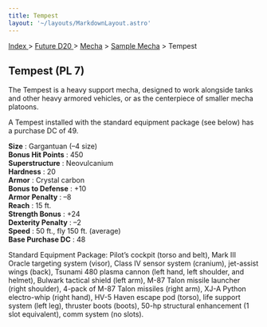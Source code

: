 ```yaml
---
title: Tempest
layout: '~/layouts/MarkdownLayout.astro'
---
```


[ Index ](/) > [ Future D20 ](/future.d20.srd) > [Mecha](/future.d20.srd/mecha) > [Sample Mecha](/future.d20.srd/mecha/sample) > Tempest

## Tempest (PL 7)

The Tempest is a heavy support mecha, designed to work alongside tanks and
other heavy armored vehicles, or as the centerpiece of smaller mecha platoons.

A Tempest installed with the standard equipment package (see below) has a
purchase DC of 49.

**Size** : Gargantuan (–4 size)  
**Bonus Hit Points** : 450  
**Superstructure** : Neovulcanium  
**Hardness** : 20  
**Armor** : Crystal carbon  
**Bonus to Defense** : +10  
**Armor Penalty** : –8  
**Reach** : 15 ft.  
**Strength Bonus** : +24  
**Dexterity Penalty** : –2  
**Speed** : 50 ft., fly 150 ft. (average)  
**Base Purchase DC** : 48

Standard Equipment Package: Pilot’s cockpit (torso and belt), Mark III Oracle
targeting system (visor), Class IV sensor system (cranium), jet-assist wings
(back), Tsunami 480 plasma cannon (left hand, left shoulder, and helmet),
Bulwark tactical shield (left arm), M-87 Talon missile launcher (right
shoulder), 4-pack of M-87 Talon missiles (right arm), XJ-A Python electro-whip
(right hand), HV-5 Haven escape pod (torso), life support system (left leg),
thruster boots (boots), 50-hp structural enhancement (1 slot equivalent), comm
system (no slots).

